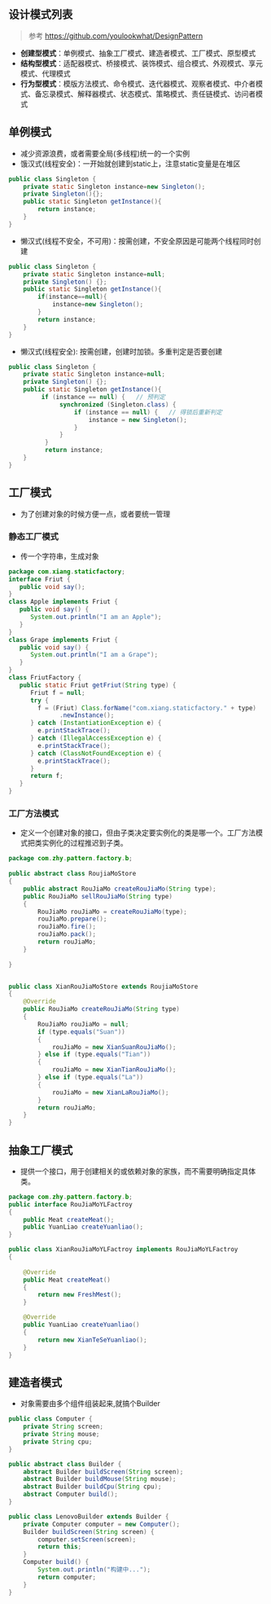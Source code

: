 ## 设计模式列表
> 参考 https://github.com/youlookwhat/DesignPattern
+ **创建型模式**：单例模式、抽象工厂模式、建造者模式、工厂模式、原型模式
+ **结构型模式**：适配器模式、桥接模式、装饰模式、组合模式、外观模式、享元模式、代理模式
+ **行为型模式**：模版方法模式、命令模式、迭代器模式、观察者模式、中介者模式、备忘录模式、解释器模式、状态模式、策略模式、责任链模式、访问者模式

## 单例模式
+ 减少资源浪费，或者需要全局(多线程)统一的一个实例
+ 饿汉式(线程安全)：一开始就创建到static上，注意static变量是在堆区
``` java
public class Singleton {
	private static Singleton instance=new Singleton();
	private Singleton(){};
	public static Singleton getInstance(){
		return instance;
	}
}
```
+ 懒汉式(线程不安全，不可用)：按需创建，不安全原因是可能两个线程同时创建
``` java
public class Singleton {
	private static Singleton instance=null;
	private Singleton() {};
	public static Singleton getInstance(){
		if(instance==null){ 
			instance=new Singleton();
		}
		return instance;
	}
}
```
+ 懒汉式(线程安全): 按需创建，创建时加锁。多重判定是否要创建
``` java
public class Singleton {
	private static Singleton instance=null;
	private Singleton() {};
	public static Singleton getInstance(){
		 if (instance == null) {   // 预判定
	          synchronized (Singleton.class) {  
	              if (instance == null) {   // 得锁后重新判定
	            	  instance = new Singleton();  
	              }  
	          }  
	      }  
	      return instance;  
	}
}
```

## 工厂模式
+ 为了创建对象的时候方便一点，或者要统一管理

### 静态工厂模式
+ 传一个字符串，生成对象
``` java 
package com.xiang.staticfactory;  
interface Friut {  
   public void say();  
}  
class Apple implements Friut {  
   public void say() {  
      System.out.println("I am an Apple");  
   }  
}  
class Grape implements Friut {  
   public void say() {  
      System.out.println("I am a Grape");  
   }  
} 
class FriutFactory {  
   public static Friut getFriut(String type) {  
      Friut f = null;  
      try {  
        f = (Friut) Class.forName("com.xiang.staticfactory." + type)  
              .newInstance();  
      } catch (InstantiationException e) {  
        e.printStackTrace();  
      } catch (IllegalAccessException e) {  
        e.printStackTrace();  
      } catch (ClassNotFoundException e) {  
        e.printStackTrace();  
      }  
      return f;  
   }  
}  
```
### 工厂方法模式
+ 定义一个创建对象的接口，但由子类决定要实例化的类是哪一个。工厂方法模式把类实例化的过程推迟到子类。
``` java 
package com.zhy.pattern.factory.b;
 
public abstract class RoujiaMoStore
{
	public abstract RouJiaMo createRouJiaMo(String type);
	public RouJiaMo sellRouJiaMo(String type)
	{
		RouJiaMo rouJiaMo = createRouJiaMo(type);
		rouJiaMo.prepare();
		rouJiaMo.fire();
		rouJiaMo.pack();
		return rouJiaMo;
	}
 
}


public class XianRouJiaMoStore extends RoujiaMoStore
{
	@Override
	public RouJiaMo createRouJiaMo(String type)
	{
		RouJiaMo rouJiaMo = null;
		if (type.equals("Suan"))
		{
			rouJiaMo = new XianSuanRouJiaMo();
		} else if (type.equals("Tian"))
		{
			rouJiaMo = new XianTianRouJiaMo();
		} else if (type.equals("La"))
		{
			rouJiaMo = new XianLaRouJiaMo();
		}
		return rouJiaMo;
	}
}
```

## 抽象工厂模式
+ 提供一个接口，用于创建相关的或依赖对象的家族，而不需要明确指定具体类。
``` java 
package com.zhy.pattern.factory.b;
public interface RouJiaMoYLFactroy
{
	public Meat createMeat();
	public YuanLiao createYuanliao();
}

public class XianRouJiaMoYLFactroy implements RouJiaMoYLFactroy
{
 
	@Override
	public Meat createMeat()
	{
		return new FreshMest();
	}

	@Override
	public YuanLiao createYuanliao()
	{
		return new XianTeSeYuanliao();
	}
}
```

## 建造者模式
+ 对象需要由多个组件组装起来,就搞个Builder
``` java 
public class Computer {
    private String screen;
    private String mouse;
    private String cpu;
}

public abstract class Builder {
    abstract Builder buildScreen(String screen);
    abstract Builder buildMouse(String mouse);
    abstract Builder buildCpu(String cpu);
    abstract Computer build();
}

public class LenovoBuilder extends Builder {
    private Computer computer = new Computer();
    Builder buildScreen(String screen) {
        computer.setScreen(screen);
        return this;
    }
    Computer build() {
        System.out.println("构建中...");
        return computer;
    }
}
```